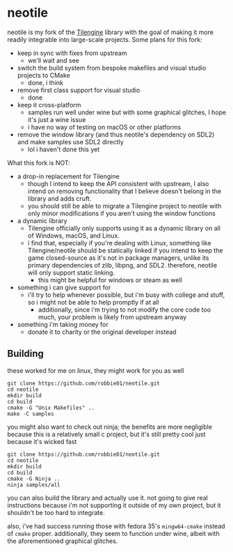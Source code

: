 # neotile

neotile is my fork of the [Tilengine](https://github.com/megamarc/Tilengine) library with the goal of making it more readily integrable into large-scale projects. Some plans for this fork:

  - keep in sync with fixes from upstream
    - we'll wait and see
  - switch the build system from bespoke makefiles and visual studio projects to CMake
    - done, i think
  - remove first class support for visual studio
    - done
  - keep it cross-platform
    - samples run well under wine but with some graphical glitches, I hope it's just a wine issue
    - i have no way of testing on macOS or other platforms
  - remove the window library (and thus neotile's dependency on SDL2) and make samples use SDL2 directly
    - lol i haven't done this yet

What this fork is NOT:

  - a drop-in replacement for Tilengine
    - though I intend to keep the API consistent with upstream, I also intend on removing functionality that I believe doesn't belong in the library and adds cruft.
    - you should still be able to migrate a Tilengine project to neotile with only minor modifications if you aren't using the window functions
  - a dynamic library
    - Tilengine officially only supports using it as a dynamic library on all of Windows, macOS, and Linux.
    - i find that, especially if you're dealing with Linux, something like Tilengine/neotile should be statically linked if you intend to keep the game closed-source as it's not in package managers, unlike its primary dependencies of zlib, libpng, and SDL2. therefore, neotile will only support static linking.
      - this might be helpful for windows or steam as well
  - something i can give support for
    - i'll try to help whenever possible, but i'm busy with college and stuff, so i might not be able to help promptly if at all
      - additionally, since i'm trying to not modify the core code too much, your problem is likely from upstream anyway
  - something i'm taking money for
    - donate it to charity or the original developer instead

## Building

these worked for me on linux, they might work for you as well

    git clone https://github.com/robbie01/neotile.git
    cd neotile
    mkdir build
    cd build
    cmake -G "Unix Makefiles" ..
    make -C samples

you might also want to check out ninja; the benefits are more negligible because this is a relatively small c project, but it's still pretty cool just because it's wicked fast

    git clone https://github.com/robbie01/neotile.git
    cd neotile
    mkdir build
    cd build
    cmake -G Ninja ..
    ninja samples/all

you can also build the library and actually use it. not going to give real instructions because i'm not supporting it outside of my own project, but it shouldn't be too hard to integrate.

also, i've had success running those with fedora 35's `mingw64-cmake` instead of `cmake` proper. additionally, they seem to function under wine, albeit with the aforementioned graphical glitches.